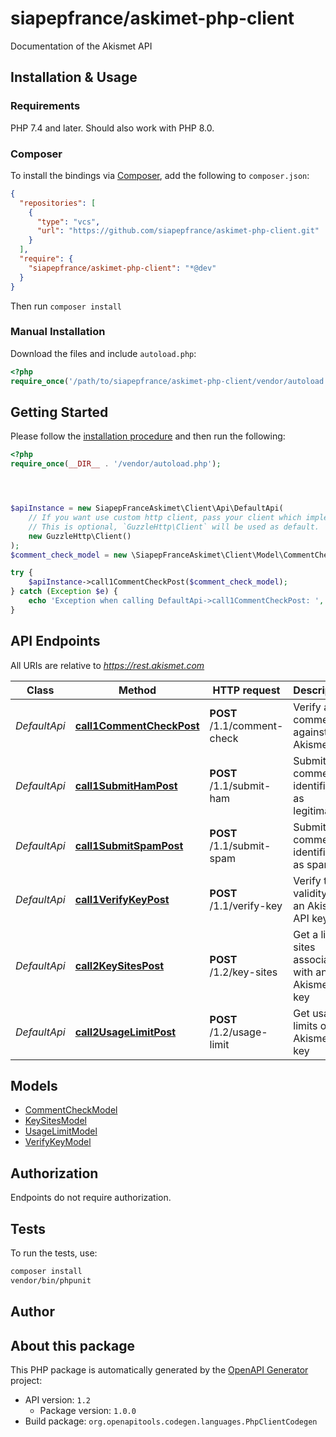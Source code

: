 # siapepfrance/askimet-php-client

Documentation of the Akismet API


## Installation & Usage

### Requirements

PHP 7.4 and later.
Should also work with PHP 8.0.

### Composer

To install the bindings via [Composer](https://getcomposer.org/), add the following to `composer.json`:

```json
{
  "repositories": [
    {
      "type": "vcs",
      "url": "https://github.com/siapepfrance/askimet-php-client.git"
    }
  ],
  "require": {
    "siapepfrance/askimet-php-client": "*@dev"
  }
}
```

Then run `composer install`

### Manual Installation

Download the files and include `autoload.php`:

```php
<?php
require_once('/path/to/siapepfrance/askimet-php-client/vendor/autoload.php');
```

## Getting Started

Please follow the [installation procedure](#installation--usage) and then run the following:

```php
<?php
require_once(__DIR__ . '/vendor/autoload.php');




$apiInstance = new SiapepFranceAskimet\Client\Api\DefaultApi(
    // If you want use custom http client, pass your client which implements `GuzzleHttp\ClientInterface`.
    // This is optional, `GuzzleHttp\Client` will be used as default.
    new GuzzleHttp\Client()
);
$comment_check_model = new \SiapepFranceAskimet\Client\Model\CommentCheckModel(); // \SiapepFranceAskimet\Client\Model\CommentCheckModel

try {
    $apiInstance->call1CommentCheckPost($comment_check_model);
} catch (Exception $e) {
    echo 'Exception when calling DefaultApi->call1CommentCheckPost: ', $e->getMessage(), PHP_EOL;
}

```

## API Endpoints

All URIs are relative to *https://rest.akismet.com*

Class | Method | HTTP request | Description
------------ | ------------- | ------------- | -------------
*DefaultApi* | [**call1CommentCheckPost**](docs/Api/DefaultApi.md#call1commentcheckpost) | **POST** /1.1/comment-check | Verify a comment against Akismet
*DefaultApi* | [**call1SubmitHamPost**](docs/Api/DefaultApi.md#call1submithampost) | **POST** /1.1/submit-ham | Submit a comment identified as legitimate
*DefaultApi* | [**call1SubmitSpamPost**](docs/Api/DefaultApi.md#call1submitspampost) | **POST** /1.1/submit-spam | Submit a comment identified as spam
*DefaultApi* | [**call1VerifyKeyPost**](docs/Api/DefaultApi.md#call1verifykeypost) | **POST** /1.1/verify-key | Verify the validity of an Akismet API key
*DefaultApi* | [**call2KeySitesPost**](docs/Api/DefaultApi.md#call2keysitespost) | **POST** /1.2/key-sites | Get a list of sites associated with an Akismet key
*DefaultApi* | [**call2UsageLimitPost**](docs/Api/DefaultApi.md#call2usagelimitpost) | **POST** /1.2/usage-limit | Get usage limits of the Akismet key

## Models

- [CommentCheckModel](docs/Model/CommentCheckModel.md)
- [KeySitesModel](docs/Model/KeySitesModel.md)
- [UsageLimitModel](docs/Model/UsageLimitModel.md)
- [VerifyKeyModel](docs/Model/VerifyKeyModel.md)

## Authorization
Endpoints do not require authorization.

## Tests

To run the tests, use:

```bash
composer install
vendor/bin/phpunit
```

## Author



## About this package

This PHP package is automatically generated by the [OpenAPI Generator](https://openapi-generator.tech) project:

- API version: `1.2`
    - Package version: `1.0.0`
- Build package: `org.openapitools.codegen.languages.PhpClientCodegen`
